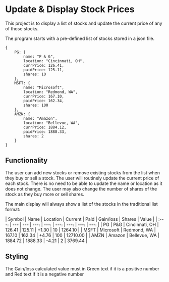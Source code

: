 # Update & Display Stock Prices

This project is to display a list of stocks and update the current price of any of those stocks.

The program starts with a pre-defined list of stocks stored in a json file.

    {
        PG: {
            name: "P & G",
            location: "Cincinnati, OH",
            currPrice: 126.41,
            paidPrice: 125.11,
            shares: 10
        },
        MSFT: {
            name: "Microsoft",
            location: "Redmond, WA",
            currPrice: 167.10,
            paidPrice: 162.34,
            shares: 100
        },
        AMZN: {
            name: "Amazon",
            location: "Bellevue, WA",
            currPrice: 1884.12,
            paidPrice: 1888.33,
            shares: 2
        }
    }

## Functionality

The user can add new stocks or remove existing stocks from the list when they buy or sell a stock. The user will routinely update the current price of each stock. There is no need to be able to update the name or location as it does not change. The user may also change the number of shares of the stock as they buy more or sell shares.

The main display will always show a list of the stocks in the traditional list format:

| Symbol | Name | Location | Current | Paid | Gain/loss | Shares | Value |
| :---:  | --- | --- | ---: | ---: | ---: | ---: | ---: | ---: |
| PG | P&G | Cincinnati, OH | 126.41 | 125.11 | +1.30 | 10 | 1264.10 |
| MSFT | Microsoft | Redmond, WA | 167.10 | 162.34 | +4.76 | 100 | 12710.00 |
| AMZN | Amazon | Bellevue, WA | 1884.72 | 1888.33 | -4.21 | 2 | 3769.44 |

## Styling

The Gain/loss calculated value must in Green text if it is a positive number and Red text if it is a negative number